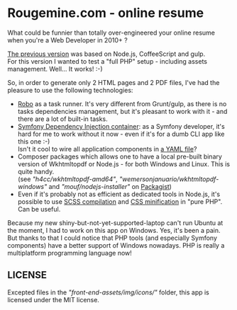 # Rougemine.com - online resume

What could be funnier than totally over-engineered your online resume when you're a Web Developer in 2010+ ?

[The previous version](https://github.com/DrBenton/rougemine.com-online-resume/tree/v1) was based on Node.js, CoffeeScript and gulp.  
For this version I wanted to test a "full PHP" setup - including assets management. Well... It works! :-)

So, in order to generate only 2 HTML pages and 2 PDF files, I've had the pleasure to use the following technologies:
 * [Robo](http://robo.li/) as a task runner. It's very different from Grunt/gulp, as there is no tasks dependencies management, but it's pleasant to work with it - and there are a lot of built-in tasks.
 * [Symfony Dependency Injection container](http://symfony.com/doc/current/components/dependency_injection/introduction.html): as a Symfony developer, it's hard for me to work without it now - even if it's for a dumb CLI app like this one :-)  
   Isn't it cool to wire all application components in [a YAML file](https://github.com/DrBenton/rougemine.com-online-resume/blob/master/src/Rougemine/Resume/Resources/config/services.yml)?
 * Composer packages which allows one to have a local pre-built binary version of Wkhtmltopdf or Node.js - for both Windows and Linux. This is quite handy.  
   (see *"h4cc/wkhtmltopdf-amd64"*, *"wemersonjanuario/wkhtmltopdf-windows"* and *"mouf/nodejs-installer"* on [Packagist](https://packagist.org/))
 * Even if it's probably not as efficient as dedicated tools in Node.js, it's possible to use [SCSS compilation](http://leafo.github.io/scssphp/) and [CSS minification](https://github.com/natxet/CssMin) in "pure PHP". Can be useful.
 
Because my new shiny-but-not-yet-supported-laptop can't run Ubuntu at the moment, I had to work on this app on Windows. Yes, it's been a pain.  
But thanks to that I could notice that PHP tools (and especially Symfony components) have a better support of Windows nowadays. PHP is really a multiplatform programming language now!

## LICENSE

Excepted files in the *"front-end-assets/img/icons/"* folder, this app is licensed under the MIT license.
